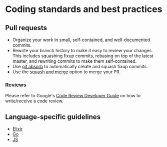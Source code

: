 # Coding standards and best practices

## Pull requests

- Organize your work in small, self-contained, and well-documented commits.
- Rewrite your branch history to make it easy to review your changes. This
  includes squashing fixup commits, rebasing on top of the latest master, and
  rewriting commits to make them self-contained.
- Use [git absorb](https://github.com/tummychow/git-absorb) to automatically create and squash fixup commits.
- Use the [squash and merge](https://docs.github.com/en/github/collaborating-with-issues-and-pull-requests/about-pull-request-merges#squash-and-merge-your-pull-request-commits) option to merge your PR.

### Reviews

Please refer to Google's [Code Review Developer Guide](https://google.github.io/eng-practices/review/) on how to write/receive a code review.

## Language-specific guidelines

- [Elixir](./elixir.md)
- [Go](./go.md)
- [JS](./javascript.md)
